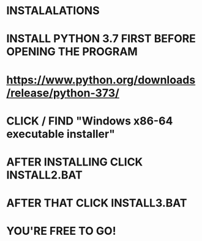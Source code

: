 # INSTALALATIONS
# INSTALL PYTHON 3.7 FIRST BEFORE OPENING THE PROGRAM
# https://www.python.org/downloads/release/python-373/
# CLICK / FIND "Windows x86-64 executable installer"
# AFTER INSTALLING CLICK INSTALL2.BAT
# AFTER THAT CLICK INSTALL3.BAT
# YOU'RE FREE TO GO!
